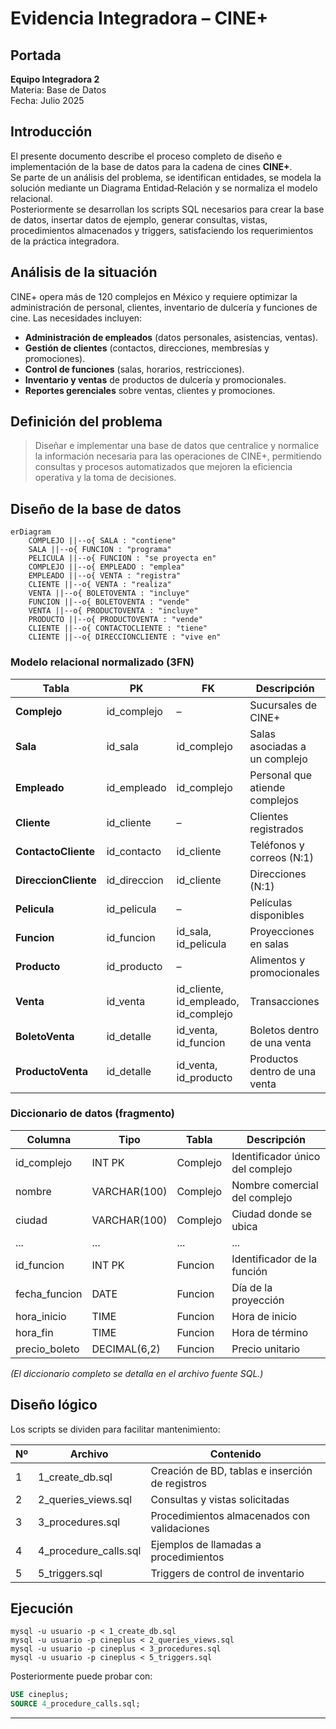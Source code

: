 
# Evidencia Integradora – CINE+

## Portada
**Equipo Integradora 2**  
Materia: Base de Datos  
Fecha: Julio 2025  

## Introducción
El presente documento describe el proceso completo de diseño e implementación de la base de datos para la cadena de cines **CINE+**.  
Se parte de un análisis del problema, se identifican entidades, se modela la solución mediante un Diagrama Entidad‑Relación y se normaliza el modelo relacional.  
Posteriormente se desarrollan los scripts SQL necesarios para crear la base de datos, insertar datos de ejemplo, generar consultas, vistas, procedimientos almacenados y triggers, satisfaciendo los requerimientos de la práctica integradora.

## Análisis de la situación
CINE+ opera más de 120 complejos en México y requiere optimizar la administración de personal, clientes, inventario de dulcería y funciones de cine. Las necesidades incluyen:  
- **Administración de empleados** (datos personales, asistencias, ventas).  
- **Gestión de clientes** (contactos, direcciones, membresías y promociones).  
- **Control de funciones** (salas, horarios, restricciones).  
- **Inventario y ventas** de productos de dulcería y promocionales.  
- **Reportes gerenciales** sobre ventas, clientes y promociones.

## Definición del problema
> Diseñar e implementar una base de datos que centralice y normalice la información necesaria para las operaciones de CINE+, permitiendo consultas y procesos automatizados que mejoren la eficiencia operativa y la toma de decisiones.

## Diseño de la base de datos

```mermaid
erDiagram
    COMPLEJO ||--o{ SALA : "contiene"
    SALA ||--o{ FUNCION : "programa"
    PELICULA ||--o{ FUNCION : "se proyecta en"
    COMPLEJO ||--o{ EMPLEADO : "emplea"
    EMPLEADO ||--o{ VENTA : "registra"
    CLIENTE ||--o{ VENTA : "realiza"
    VENTA ||--o{ BOLETOVENTA : "incluye"
    FUNCION ||--o{ BOLETOVENTA : "vende"
    VENTA ||--o{ PRODUCTOVENTA : "incluye"
    PRODUCTO ||--o{ PRODUCTOVENTA : "vende"
    CLIENTE ||--o{ CONTACTOCLIENTE : "tiene"
    CLIENTE ||--o{ DIRECCIONCLIENTE : "vive en"
```

### Modelo relacional normalizado (3FN)
| Tabla | PK | FK | Descripción |
|-------|----|----|-------------|
| **Complejo** | id_complejo | – | Sucursales de CINE+ |
| **Sala** | id_sala | id_complejo | Salas asociadas a un complejo |
| **Empleado** | id_empleado | id_complejo | Personal que atiende complejos |
| **Cliente** | id_cliente | – | Clientes registrados |
| **ContactoCliente** | id_contacto | id_cliente | Teléfonos y correos (N:1) |
| **DireccionCliente** | id_direccion | id_cliente | Direcciones (N:1) |
| **Pelicula** | id_pelicula | – | Películas disponibles |
| **Funcion** | id_funcion | id_sala, id_pelicula | Proyecciones en salas |
| **Producto** | id_producto | – | Alimentos y promocionales |
| **Venta** | id_venta | id_cliente, id_empleado, id_complejo | Transacciones |
| **BoletoVenta** | id_detalle | id_venta, id_funcion | Boletos dentro de una venta |
| **ProductoVenta** | id_detalle | id_venta, id_producto | Productos dentro de una venta |

### Diccionario de datos (fragmento)

| Columna | Tipo | Tabla | Descripción |
|---------|------|-------|-------------|
| id_complejo | INT PK | Complejo | Identificador único del complejo |
| nombre | VARCHAR(100) | Complejo | Nombre comercial del complejo |
| ciudad | VARCHAR(100) | Complejo | Ciudad donde se ubica |
| ... | ... | ... | ... |
| id_funcion | INT PK | Funcion | Identificador de la función |
| fecha_funcion | DATE | Funcion | Día de la proyección |
| hora_inicio | TIME | Funcion | Hora de inicio |
| hora_fin | TIME | Funcion | Hora de término |
| precio_boleto | DECIMAL(6,2) | Funcion | Precio unitario |

*(El diccionario completo se detalla en el archivo fuente SQL.)*

## Diseño lógico
Los scripts se dividen para facilitar mantenimiento:

| Nº | Archivo | Contenido |
|----|---------|-----------|
| 1 | 1_create_db.sql | Creación de BD, tablas e inserción de registros |
| 2 | 2_queries_views.sql | Consultas y vistas solicitadas |
| 3 | 3_procedures.sql | Procedimientos almacenados con validaciones |
| 4 | 4_procedure_calls.sql | Ejemplos de llamadas a procedimientos |
| 5 | 5_triggers.sql | Triggers de control de inventario |

## Ejecución
```
mysql -u usuario -p < 1_create_db.sql
mysql -u usuario -p cineplus < 2_queries_views.sql
mysql -u usuario -p cineplus < 3_procedures.sql
mysql -u usuario -p cineplus < 5_triggers.sql
```
Posteriormente puede probar con:  
```sql
USE cineplus;
SOURCE 4_procedure_calls.sql;
```

---

